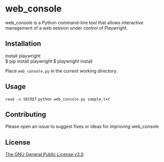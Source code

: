 # web_console

web_console is a Python command-line tool that allows interactive management of a web session under control of Playwright.

## Installation

Install playwright\
$ pip install playwright
$ playwright install

Place `web_console.py` in the current working directory.

## Usage

`read -s SECRET`
`python web_console.py sample.txt`

## Contributing

Please open an issue to suggest fixes or ideas for improving web_console

## License

[The GNU General Public License v3.0](https://www.gnu.org/licenses/gpl-3.0.en.html)
